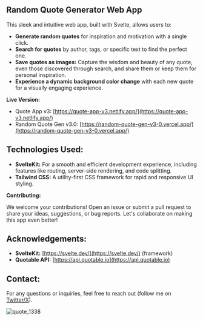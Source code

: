 ## Random Quote Generator Web App

This sleek and intuitive web app, built with Svelte, allows users to:

* **Generate random quotes** for inspiration and motivation with a single click.
* **Search for quotes** by author, tags, or specific text to find the perfect one. 
* **Save quotes as images:** Capture the wisdom and beauty of any quote, even those discovered through search, and share them or keep them for personal inspiration.
* **Experience a dynamic background color change** with each new quote for a visually engaging experience.

**Live Version:**

* Quote App v3: [https://quote-app-v3.netlify.app/](https://quote-app-v3.netlify.app/)
* Random Quote Gen v3.0: [https://random-quote-gen-v3-0.vercel.app/](https://random-quote-gen-v3-0.vercel.app/)

## Technologies Used:

* **SvelteKit:** For a smooth and efficient development experience, including features like routing, server-side rendering, and code splitting.
* **Tailwind CSS:** A utility-first CSS framework for rapid and responsive UI styling.

**Contributing:**

We welcome your contributions! Open an issue or submit a pull request to share your ideas, suggestions, or bug reports. Let's collaborate on making this app even better!

## Acknowledgements:

* **SvelteKit:** [https://svelte.dev/](https://svelte.dev/) (framework)
* **Quotable API:** [https://api.quotable.io](https://api.quotable.io)


## Contact:

For any questions or inquiries, feel free to reach out (follow me on [Twitter/X](https://twitter.com/Dev_Obele)).

![quote_1338](https://github.com/Michael-Obele/Random-Quote-Gen-v3.0/assets/70345027/e3a5810a-f094-4aa7-9d28-26bce2b29f7b)
